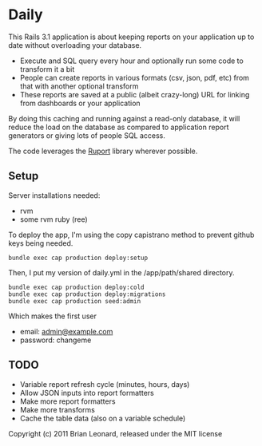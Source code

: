 # Daily

This Rails 3.1 application is about keeping reports on your application up to date without overloading your database.

* Execute and SQL query every hour and optionally run some code to transform it a bit
* People can create reports in various formats (csv, json, pdf, etc) from that with another optional transform
* These reports are saved at a public (albeit crazy-long) URL for linking from dashboards or your application

By doing this caching and running against a read-only database, it will reduce the load on the database as compared to application report generators or giving lots of people SQL access.

The code leverages the [Ruport](http://www.rubyreports.org/) library wherever possible.

## Setup

Server installations needed:

* rvm
* some rvm ruby (ree)

To deploy the app, I'm using the copy capistrano method to prevent github keys being needed.

    bundle exec cap production deploy:setup

Then, I put my version of daily.yml in the /app/path/shared directory.

    bundle exec cap production deploy:cold
    bundle exec cap production deploy:migrations
    bundle exec cap production seed:admin

Which makes the first user

* email: admin@example.com
* password: changeme

## TODO

* Variable report refresh cycle (minutes, hours, days)
* Allow JSON inputs into report formatters
* Make more report formatters
* Make more transforms
* Cache the table data (also on a variable schedule)




Copyright (c) 2011 Brian Leonard, released under the MIT license